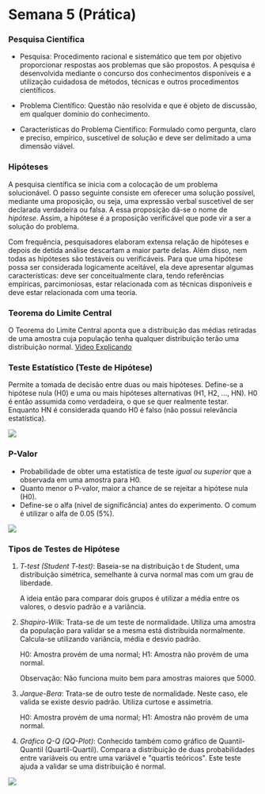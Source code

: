 # Semana 5 (Prática)

### Pesquisa Científica

- Pesquisa: Procedimento racional e sistemático que tem por objetivo proporcionar respostas aos problemas que são 
propostos. A pesquisa é desenvolvida mediante o concurso dos conhecimentos disponíveis e a utilização cuidadosa de 
métodos, técnicas e outros procedimentos científicos.

- Problema Científico: Questão não resolvida e que é objeto de discussão, em qualquer domínio do conhecimento.

- Características do Problema Científico: Formulado como pergunta, claro e preciso, empírico, suscetível de solução e
deve ser delimitado a uma dimensão viável.

### Hipóteses

A pesquisa científica se inicia com a colocação de um problema solucionável. O passo seguinte consiste em oferecer uma
solução possível, mediante uma proposição, ou seja, uma expressão verbal suscetível de ser declarada verdadeira ou
falsa. A essa proposição dá-se o nome de *hipótese*. Assim, a hipótese é a proposição verificável que pode vir a ser
a solução do problema.

Com frequência, pesquisadores elaboram extensa relação de hipóteses e depois de detida análise descartam a maior parte
delas. Além disso, nem todas as hipóteses são testáveis ou verificáveis. Para que uma hipótese possa ser considerada
logicamente aceitável, ela deve apresentar algumas características: deve ser conceitualmente clara, tendo referências
empíricas, parcimoniosas, estar relacionada com as técnicas disponíveis e deve estar relacionada com uma teoria.

### Teorema do Limite Central

O Teorema do Limite Central aponta que a distribuição das médias retiradas de uma amostra cuja população tenha qualquer
distribuição terão uma distribuição normal. [Video Explicando](https://www.youtube.com/watch?v=YAlJCEDH2uY)


### Teste Estatístico (Teste de Hipótese)

Permite a tomada de decisão entre duas ou mais hipóteses. Define-se a hipótese nula (H0) e uma ou mais hipóteses
alternativas (H1, H2, ..., HN). H0 é então assumida como verdadeira, o que se quer realmente testar. Enquanto HN é
considerada quando H0 é falso (não possui relevância estatística).

![](https://www.simplypsychology.org/type-1-and-2-errors.jpg)

### P-Valor

- Probabilidade de obter uma estatística de teste *igual ou superior* que a observada em uma amostra para H0.
- Quanto menor o P-valor, maior a chance de se rejeitar a hipótese nula (H0).
- Define-se o alfa (nivel de significância) antes do experimento. O comum é utilizar o alfa de 0.05 (5%).

![](http://www.portalaction.com.br/sites/default/files/inferencia/figuras/introducao/pvalor_bilateral_exem.png)

### Tipos de Testes de Hipótese

1. *T-test (Student T-test)*: Baseia-se na distribuição t de Student, uma distribuição simétrica, semelhante à curva normal
mas com um grau de liberdade.

    A ideia então para comparar dois grupos é utilizar a média entre os valores, o desvio padrão e a variância.

2. *Shapiro-Wilk*: Trata-se de um teste de normalidade. Utiliza uma amostra da população para validar se a mesma está
distribuida normalmente. Calcula-se utilizando variância, média e desvio padrão. 

    H0: Amostra provém de uma normal;
    H1: Amostra não provém de uma normal.
    
    Observação: Não funciona muito bem para amostras maiores que 5000.

3. *Jarque-Bera*: Trata-se de outro teste de normalidade. Neste caso, ele valida se existe desvio padrão. Utiliza 
curtose e assimetria.

    H0: Amostra provém de uma normal;
    H1: Amostra não provém de uma normal.

4. *Gráfico Q-Q (QQ-Plot)*: Conhecido também como gráfico de Quantil-Quantil (Quartil-Quartil). Compara a distribuição
de duas probabilidades entre variáveis ou entre uma variável e "quartis teóricos". Este teste ajuda a validar se uma
distribuição é normal.

![](https://marcoarmello.files.wordpress.com/2012/05/teste-estatistico-marco-mello.001.png)